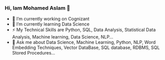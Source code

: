 ### Hi, Iam Mohamed Aslam 👋

- 🔭 I’m currently working on Cognizant
- 🌱 I’m currently learning Data Science
- ⚡ My Technical Skills are Python, SQL, Data Analysis, Statistical Data Analysis, Machine learning, Data Science, NLP...
- 💬 Ask me about Data Science, Machine Learning, Python, NLP, Word Embedding Techniques, Vector DataBase, SQL database, RDBMS, SQL Stored Procedures...




<!--
**IMdAslaM/IMdAslam** is a ✨ _special_ ✨ repository because its `README.md` (this file) appears on your GitHub profile.

Here are some ideas to get you started:

- 🔭 I’m currently working on Cognizant
- 🌱 I’m currently learning Data Science
- 👯 I’m looking to collaborate on ...
- 🤔 I’m looking for help with ...
- 💬 Ask me about ...
- 📫 How to reach me: ...
- 😄 Pronouns: ...
- ⚡ Fun fact: ...
-->

